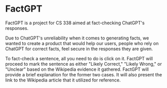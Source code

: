 # FactGPT
FactGPT is a project for CS 338 aimed at fact-checking ChatGPT's responses.

Due to ChatGPT's unreliability when it comes to generating facts, we wanted to create a product that would help our users, people who rely on ChatGPT for correct facts, feel secure in the responses they are given.

To fact-check a sentence, all you need to do is click on it. FactGPT will proceed to mark the sentence as either "Likely Correct," "Likely Wrong," or "Unclear" based on the Wikipedia evidence it gathered. FactGPT will provide a brief explanation for the former two cases. It will also present the link to the Wikipedia article that it utilized for reference.